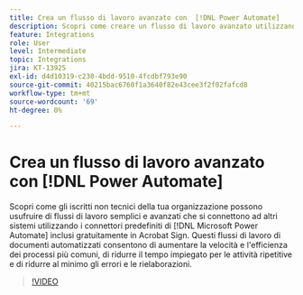 ```yaml
---
title: Crea un flusso di lavoro avanzato con  [!DNL Power Automate]
description: Scopri come creare un flusso di lavoro avanzato utilizzando  [!DNL Power Automate] connettori
feature: Integrations
role: User
level: Intermediate
topic: Integrations
jira: KT-13925
exl-id: d4d10319-c230-4bdd-9510-4fcdbf793e90
source-git-commit: 40215bac6760f1a3640f82e43cee3f2f02fafcd8
workflow-type: tm+mt
source-wordcount: '69'
ht-degree: 0%

---
```


# Crea un flusso di lavoro avanzato con [!DNL Power Automate]

Scopri come gli iscritti non tecnici della tua organizzazione possono usufruire di flussi di lavoro semplici e avanzati che si connettono ad altri sistemi utilizzando i connettori predefiniti di [!DNL Microsoft Power Automate] inclusi gratuitamente in Acrobat Sign. Questi flussi di lavoro di documenti automatizzati consentono di aumentare la velocità e l&#39;efficienza dei processi più comuni, di ridurre il tempo impiegato per le attività ripetitive e di ridurre al minimo gli errori e le rielaborazioni.

>[!VIDEO](https://video.tv.adobe.com/v/3425147?quality=12&learn=on&hidetitle=true)
